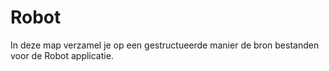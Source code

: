 # Robot

In deze map verzamel je op een gestructueerde manier de bron bestanden voor de
Robot applicatie.
